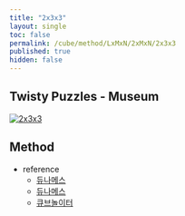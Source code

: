 ```yaml
---
title: "2x3x3"
layout: single
toc: false
permalink: /cube/method/LxMxN/2xMxN/2x3x3
published: true
hidden: false
---
```


<head>
  <base target="_blank">
</head>



## Twisty Puzzles - Museum

<a href="https://twistypuzzles.com/app/museum/museum_showitem.php?pkey=21">
  <img alt="2x3x3" src="https://twistypuzzles.com/museum/large/00021-02.jpg">
</a>



## Method

- reference
  - [듀나메스](https://youtu.be/1mI0hufDqzU)
  - [듀나메스](https://youtu.be/E3Oj8bKcTO4)
  - [큐브놀이터](https://youtu.be/kE_QVSBJOVs)
